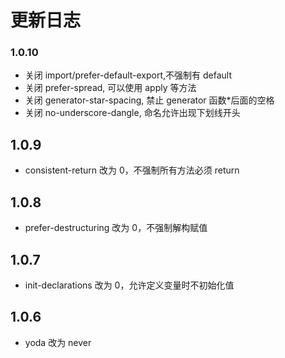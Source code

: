 # 更新日志

### 1.0.10

- 关闭 import/prefer-default-export,不强制有 default
- 关闭 prefer-spread, 可以使用 apply 等方法
- 关闭 generator-star-spacing, 禁止 generator 函数\*后面的空格
- 关闭 no-underscore-dangle, 命名允许出现下划线开头

## 1.0.9

- consistent-return 改为 0，不强制所有方法必须 return

## 1.0.8

- prefer-destructuring 改为 0，不强制解构赋值

## 1.0.7

- init-declarations 改为 0，允许定义变量时不初始化值

## 1.0.6

- yoda 改为 never
